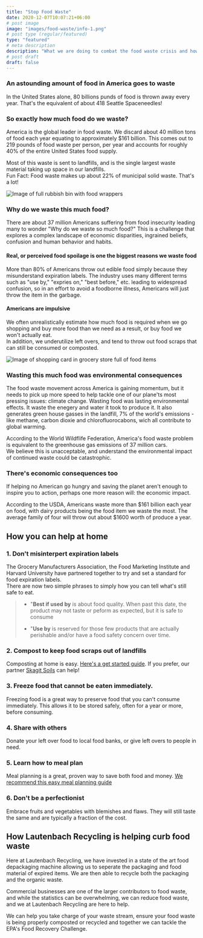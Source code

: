```yaml
---
title: "Stop Food Waste"
date: 2020-12-07T10:07:21+06:00
# post image
image: "images/food-waste/info-1.png"
# post type (regular/featured)
type: "featured"
# meta description
description: "What we are doing to combat the food waste crisis and how you can help"
# post draft
draft: false
---
```


### An astounding amount of food in America goes to waste

In the United States alone, 80 billions punds of food is thrown away every year. That's the equivalent of about 418 Seattle Spaceneedles!

### So exactly how much food do we waste?

America is the global leader in food waste. We discard about 40 million tons of food each year equating to approximately $161 billion.
This comes out to 219 pounds of food waste per person, per year and accounts for roughly 40% of the entire United States food supply. 

Most of this waste is sent to landfills, and is the single largest waste material taking up space in our landfills. <br>
Fun Fact: Food waste makes up about 22% of municipal solid waste. That's a lot!

![Image of full rubbish bin with food wrappers](../../images/food-waste/full-wastebin.jpg)

### Why do we waste this much food?

There are about 37 million Americans suffering from food insecurity leading many to wonder "Why do we waste so much food?" This is a challenge that explores a complex landscape of economic disparities, ingrained beliefs, confusion and human behavior and habits.

#### Real, or perceived food spoilage is one the biggest reasons we waste food

More than 80% of Americans throw out edible food simply because they misunderstand expiration labels. The industry uses many different terms such as "use by," "expries on," "best before," etc. leading to widespread confusion, so in an effort to avoid a foodborne illness, Americans will just throw the item in the garbage.

#### Americans are impulsive

We often unrealistically estimate how much food is required when we go shopping and buy more food than we need as a result, or buy food we won't actually eat. <br>
In addition, we underutilize left overs, and tend to throw out food scraps that can still be consumed or composted. 

![Image of shopping card in grocery store full of food items](../../images/food-waste/shopping-cart.jpg)

### Wasting this much food was environmental consequences

The food waste movement across America is gaining momentum, but it needs to pick up more speed to help tackle one of our plane'ts most pressing issues: climate change. Wasting food was lasting environmental effects. It waste the enegery and water it took to produce it. It also generates green house gasses in the landfill, 7% of the world's emissions - like methane, carbon dioxie and chlorofluorocabons, wich all contribute to global warming.

According to the World Wildflife Federation, America's food waste problem is equivalent to the greenhouse gas emissions of 37 million cars. <br>
We believe this is unacceptable, and understand the environmental impact of continued waste could be catastrophic.

### There's economic consequences too

If helping no American go hungry and saving the planet aren't enough to inspire you to action, perhaps one more reason will: the economic impact.

According to the USDA, Americans waste more than $161 billion each year on food, with dairy products being the food item we waste the most. The average family of four will throw out about $1600 worth of produce a year. 

## How you can help at home

### 1. Don't misinterpert expiration labels

The Grocery Manufacturers Association, the Food Marketing Institute and Harvard University have partnered together to try and set a standard for food expiration labels. <br>
There are now two simple phrases to simply how you can tell what's still safe to eat.

> * "**Best if used by** is about food quality. When past this date, the product may not taste or peform as expected, but it is safe to consume 
> 
> * "**Use by** is reserved for those few products that are actually perishable and/or have a food safety concern over time.

### 2. Compost to keep food scraps out of landfills

Composting at home is easy. [Here's a get started guide](#). If you prefer, our partner [Skagit Soils](#) can help!

### 3. Freeze food that cannot be eaten immediately.

Freezing food is a great way to preserve food that you can't consume immediately. This allows it to be stored safely, often for a year or more, before consuming.

### 4. Share with others

Donate your left over food to local food banks, or give left overs to people in need.

### 5. Learn how to meal plan

Meal planning is a great, proven way to save both food and money. [We recommend this easy meal planning guide](#)

### 6. Don't be a perfectionist

Embrace fruits and vegetables with blemishes and flaws. They will still taste the same and are typically a fraction of the cost.

## How Lautenbach Recycling is helping curb food waste

Here at Lautenbach Recycling, we have invested in a state of the art food depackaging machine allowing us to seperate the packaging and food material of expired items. We are then able to recycle both the packaging and the organic waste.

Commercial businesses are one of the larger contributors to food waste, and while the statistics can be overwhelming, we can reduce food waste, and we at Lautenbach Recycling are here to help.

We can help you take charge of your waste stream, ensure your food waste is being properly composted or recycled and together we can tackle the EPA's Food Recovery Challenge.